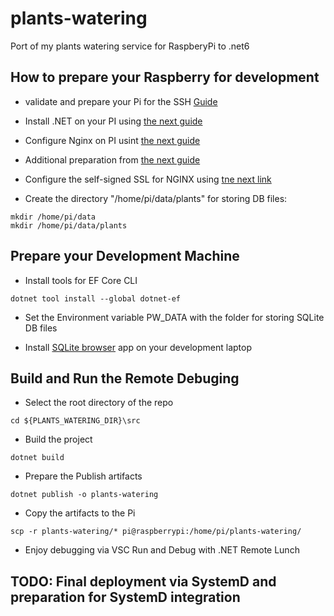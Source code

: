 # plants-watering
Port of my plants watering service for RaspberyPi to .net6


## How to prepare your Raspberry for development

- validate and prepare your Pi for the SSH [Guide](https://www.raspberrypi.com/documentation/computers/remote-access.html#setting-up-an-ssh-server)

- Install .NET on your PI using [the next guide](https://www.digitalocean.com/community/tutorials/how-to-create-a-self-signed-ssl-certificate-for-nginx-on-debian-8)

- Configure Nginx on PI usint [the next guide](https://docs.microsoft.com/en-us/aspnet/core/host-and-deploy/linux-nginx?view=aspnetcore-6.0)

- Additional preparation from [the next guide](https://thomaslevesque.com/2018/04/17/hosting-an-asp-net-core-2-application-on-a-raspberry-pi/)

- Configure the self-signed SSL for NGINX using [tne next link](https://www.digitalocean.com/community/tutorials/how-to-create-a-self-signed-ssl-certificate-for-nginx-on-debian-8)

- Create the directory "/home/pi/data/plants" for storing DB files:

```
mkdir /home/pi/data
mkdir /home/pi/data/plants
```

## Prepare your Development Machine

- Install tools for EF Core CLI

```
dotnet tool install --global dotnet-ef
```

- Set the Environment variable PW_DATA with the folder for storing SQLite DB files

- Install [SQLite browser](https://sqlitebrowser.org/) app on your development laptop


## Build and Run the Remote Debuging

- Select the root directory of the repo

```
cd ${PLANTS_WATERING_DIR}\src
```

- Build the project

```
dotnet build
```

- Prepare the Publish artifacts

```
dotnet publish -o plants-watering
```

- Copy the artifacts to the Pi

```
scp -r plants-watering/* pi@raspberrypi:/home/pi/plants-watering/
```

- Enjoy debugging via VSC Run and Debug with .NET Remote Lunch

## TODO: Final deployment via SystemD and preparation for SystemD integration

#